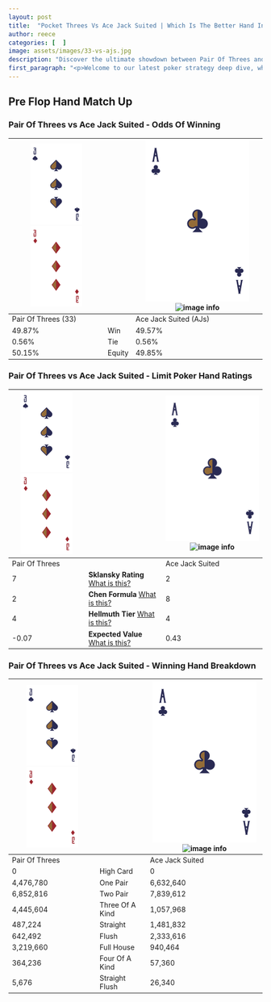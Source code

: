 ```yaml
---
layout: post
title:  "Pocket Threes Vs Ace Jack Suited | Which Is The Better Hand In Poker? A Complete Guide"
author: reece
categories: [  ]
image: assets/images/33-vs-ajs.jpg
description: "Discover the ultimate showdown between Pair Of Threes and Ace Jack Suited in poker! Uncover the odds, strategies, and scenarios where one hand triumphs over the other. Get ready to up your poker game with this thrilling analysis."
first_paragraph: "<p>Welcome to our latest poker strategy deep dive, where we're pitting two distinct hands against each other in a high-stakes showdown: Pair Of Threes vs Ace Jack Suited.</p><p>In the dynamic world of poker, every decision counts, and knowing which hand holds the upper hand is key to your success at the table.</p><p>In this article, we'll dissect these two hands, explore the scenarios where one dominates the other, and equip you with the knowledge to make strategic choices that can tip the odds in your favor.</p><p>Get ready to unravel the intriguing dynamics of these poker hands and elevate your game to new heights.</p>"
---
```




[comment]: # (sp0)

## Pre Flop Hand Match Up

<div class="table hand-ratings" markdown="1"> 



### Pair Of Threes vs Ace Jack Suited - Odds Of Winning


    
| ![image info](assets/images/hand1/3.png) ![image info](assets/images/hand1/3o.png) |  | ![image info](assets/images/hand2/A.png) ![image info](assets/images/hand2/Js.png) |
| -------- | -------- | -------- |
| Pair Of Threes (33) |  | Ace Jack Suited (AJs) |
| 49.87% | Win | 49.57% |
| 0.56% | Tie | 0.56% |
| 50.15% | Equity | 49.85% |




[comment]: # (sp1)



### Pair Of Threes vs Ace Jack Suited - Limit Poker Hand Ratings


    
| ![image info](assets/images/hand1/3.png) ![image info](assets/images/hand1/3o.png) |  | ![image info](assets/images/hand2/A.png) ![image info](assets/images/hand2/Js.png) |
| -------- | -------- | -------- |
| Pair Of Threes |  | Ace Jack Suited |
| 7 | **Sklansky Rating** [What is this?](/sklansky-rating-explained) | 2 |
| 2 | **Chen Formula** [What is this?](/chen-formula-explained) | 8 |
| 4 | **Hellmuth Tier** [What is this?](/Hellmuth-tier-explained) | 4 |
| -0.07 | **Expected Value** [What is this?](/expected-value-explained) | 0.43 |




[comment]: # (sp2)



### Pair Of Threes vs Ace Jack Suited - Winning Hand Breakdown


    
| ![image info](assets/images/hand1/3.png) ![image info](assets/images/hand1/3o.png) |  | ![image info](assets/images/hand2/A.png) ![image info](assets/images/hand2/Js.png) |
| -------- | -------- | -------- |
| Pair Of Threes |  | Ace Jack Suited |
| 0 | High Card | 0 |
| 4,476,780 | One Pair | 6,632,640 |
| 6,852,816 | Two Pair | 7,839,612 |
| 4,445,604 | Three Of A Kind | 1,057,968 |
| 487,224 | Straight | 1,481,832 |
| 642,492 | Flush | 2,333,616 |
| 3,219,660 | Full House | 940,464 |
| 364,236 | Four Of A Kind | 57,360 |
| 5,676 | Straight Flush | 26,340 |




[comment]: # (sp3)



</div>

[comment]: # (sp4)



[comment]: # (sp5)

